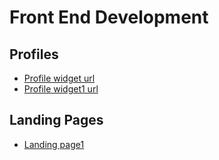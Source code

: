 # Front End Development

## Profiles
* [Profile widget url](https://dribbble.com/shots/1368938-Profile-UI-365Gifts-Download)
* [Profile widget1 url](https://dribbble.com/shots/1697223-Profile-Widget-Free)

## Landing Pages
* [Landing page1](https://dribbble.com/shots/1432858-Super-Simple-Landing-Page-Free-PSD)

